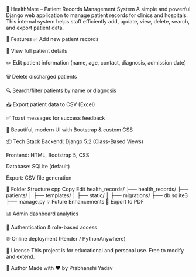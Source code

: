 🏥 HealthMate – Patient Records Management System
A simple and powerful Django web application to manage patient records for clinics and hospitals. This internal system helps staff efficiently add, update, view, delete, search, and export patient data.

🔧 Features
✅ Add new patient records

🧾 View full patient details

✏️ Edit patient information (name, age, contact, diagnosis, admission date)

🗑️ Delete discharged patients

🔍 Search/filter patients by name or diagnosis

📤 Export patient data to CSV (Excel)

✅ Toast messages for success feedback

🎨 Beautiful, modern UI with Bootstrap & custom CSS

📦 Tech Stack
Backend: Django 5.2 (Class-Based Views)

Frontend: HTML, Bootstrap 5, CSS

Database: SQLite (default)

Export: CSV file generation





📂 Folder Structure
cpp
Copy
Edit
health_records/
├── health_records/
├── patients/
│   ├── templates/
│   ├── static/
│   ├── migrations/
├── db.sqlite3
├── manage.py
💡 Future Enhancements
🧾 Export to PDF

📊 Admin dashboard analytics

🔐 Authentication & role-based access

🌐 Online deployment (Render / PythonAnywhere)

📄 License
This project is for educational and personal use. Free to modify and extend.

🙌 Author
Made with ❤️ by Prabhanshi Yadav
